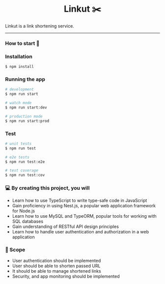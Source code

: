 <h1 align="center">
  Linkut ✂️
</h1>

Linkut is a link shortening service.

---

### How to start 🚀

### Installation

```bash
$ npm install
```

### Running the app

```bash
# development
$ npm run start

# watch mode
$ npm run start:dev

# production mode
$ npm run start:prod
```

### Test

```bash
# unit tests
$ npm run test

# e2e tests
$ npm run test:e2e

# test coverage
$ npm run test:cov
```

### 💻 By creating this project, you will

* Learn how to use TypeScript to write type-safe code in JavaScript
* Gain proficiency in using Nest.js, a popular web application framework for Node.js
* Learn how to use MySQL and TypeORM, popular tools for working with SQL databases
* Gain understanding of RESTful API design principles
* Learn how to handle user authentication and authorization in a web application

### 🎯 Scope

* User authentication should be implemented
* User should be able to shorten passed URL
* It should be able to manage shortened links
* Security, and app monitoring should be implemented
